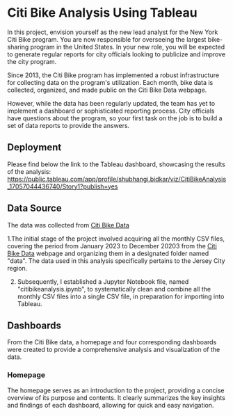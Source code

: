 # Citi Bike Analysis Using Tableau

In this project, envision yourself as the new lead analyst for the New York Citi Bike program. You are now responsible for overseeing the largest bike-sharing program in the United States. In your new role, you will be expected to generate regular reports for city officials looking to publicize and improve the city program.

Since 2013, the Citi Bike program has implemented a robust infrastructure for collecting data on the program's utilization. Each month, bike data is collected, organized, and made public on the Citi Bike Data webpage.

However, while the data has been regularly updated, the team has yet to implement a dashboard or sophisticated reporting process. City officials have questions about the program, so your first task on the job is to build a set of data reports to provide the answers.

## Deployment

Please find below the link to the Tableau dashboard, showcasing the results of the analysis:
https://public.tableau.com/app/profile/shubhangi.bidkar/viz/CitiBikeAnalysis_17057044436740/Story1?publish=yes

## Data Source

The data was collected from [Citi Bike Data](https://www.citibikenyc.com/system-data)

1.The initial stage of the project involved acquiring all the monthly CSV files, covering the period from January 2023 to December 20203 from the [Citi Bike Data](https://www.citibikenyc.com/system-data) webpage and organizing them in a designated folder named "data". The data used in this analysis specifically pertains to the Jersey City region.

2. Subsequently, I established a Jupyter Notebook file, named "citibikeanalysis.ipynb", to systematically clean and combine all the monthly CSV files into a single CSV file, in preparation for importing into Tableau.

## Dashboards

From the Citi Bike data, a homepage and four corresponding dashboards were created to provide a comprehensive analysis and visualization of the data.

### Homepage

The homepage serves as an introduction to the project, providing a concise overview of its purpose and contents. It clearly summarizes the key insights and findings of each dashboard, allowing for quick and easy navigation.
